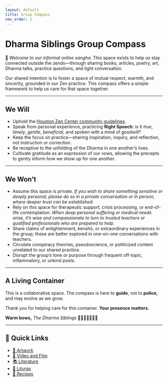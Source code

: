 ```yaml
---
layout: default
title: Group Compass
nav_order: 1
---
```


# Dharma Siblings Group Compass

🙏 *Welcome to our informal online sangha.* This space exists to help us stay connected outside the zendo—through sharing books, articles, poetry, art, Dharma talks, practice questions, and light conversation.

Our shared intention is to foster a space of mutual respect, warmth, and sincerity, grounded in our Zen practice. This compass offers a simple framework to help us care for that space together.

---

## We Will

- Uphold the [Houston Zen Center community guidelines](https://houstonzen.org/ethical-guidelines-and-procedures).
- Speak from personal experience, practicing **Right Speech**: is it *true*, *timely*, *gentle*, *beneficial*, and spoken with a mind of goodwill?
- Keep the focus on practice—sharing inspiration, inquiry, and reflection, not instruction or correction.
- Be receptive to the unfolding of the Dharma in one another’s lives.
- Cultivate gratitude as an expression of our vows, allowing the precepts to gently inform how we show up for one another.

---

## We Won’t

- Assume this space is private.
  *If you wish to share something sensitive or deeply personal, please do so in a private conversation or in person, where deeper trust can be established.*
- Rely on this space for therapeutic support, crisis processing, or end-of-life contemplation.
  *When deep personal suffering or medical needs arise, it’s wise and compassionate to turn to trusted teachers or qualified professionals who are prepared to help.*
- Share claims of enlightenment, kenshō, or extraordinary experiences in the group; these are better explored in one-on-one conversations with teachers.
- Circulate conspiracy theories, pseudoscience, or politicized content unrelated to our shared practice.
- Disrupt the group’s tone or purpose through frequent off-topic, inflammatory, or unkind posts.

---

## A Living Container

This is a collaborative space. The compass is here to **guide**, not to **police**, and may evolve as we grow.

Thank you for helping care for this container.
**Your presence matters.**

**Warm bows,**
*The Dharma Siblings*
🙏🙇‍♀️🙇🙇‍♂️🙏

---

## 🔗 Quick Links

- [🎨 Artwork](/pages/artwork)
- [🎥 Video and Film](/pages/video-and-film)
- [📚 Literature](/pages/literature)
- [🪷 Liturgy](/pages/liturgy)
- [🥗 Recipes](/pages/recipes)
